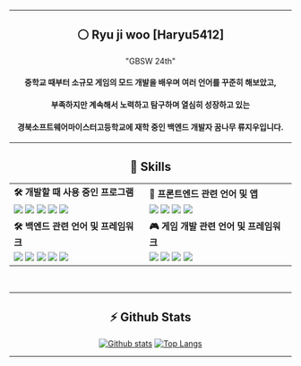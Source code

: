 <meta name="viewport" content="width=device-width, initial-scale=1.0, minimum-scale=1.0">
<div align="center">

---

## ⚪ Ryu ji woo [Haryu5412]

"GBSW 24th"
#### 중학교 때부터 소규모 게임의 모드 개발을 배우며 여러 언어를 꾸준히 해보았고,
#### 부족하지만 계속해서 노력하고 탐구하며 열심히 성장하고 있는
#### 경북소프트웨어마이스터고등학교에 재학 중인 백엔드 개발자 꿈나무 류지우입니다.

---

## 🧠 Skills

<table>
  <tr>
    <td><strong>🛠️ 개발할 때 사용 중인 프로그램</strong></td>
    <td><strong>🎨 프론트엔드 관련 언어 및 앱</strong></td>
  </tr>
  <tr>
    <td>
      <img src="https://skillicons.dev/icons?i=vscode" />
      <img src="https://skillicons.dev/icons?i=visualstudio" />
      <img src="https://skillicons.dev/icons?i=idea" />
      <img src="https://skillicons.dev/icons?i=github" />
      <img src="https://skillicons.dev/icons?i=git" />
    </td>
    <td>
      <img src="https://skillicons.dev/icons?i=html" />
      <img src="https://skillicons.dev/icons?i=js" />
      <img src="https://skillicons.dev/icons?i=css" />
      <img src="https://skillicons.dev/icons?i=figma" />
    </td>
  </tr>
  <tr>
    <td><strong>🛠️ 백엔드 관련 언어 및 프레임워크</strong></td>
    <td><strong>🎮 게임 개발 관련 언어 및 프레임워크</strong></td>
  </tr>
  <tr>
    <td>
      <img src="https://skillicons.dev/icons?i=spring" />
      <img src="https://skillicons.dev/icons?i=java" />
      <img src="https://skillicons.dev/icons?i=py" />
      <img src="https://skillicons.dev/icons?i=flask" />
      <img src="https://skillicons.dev/icons?i=fastapi" />
    </td>
    <td>
      <img src="https://skillicons.dev/icons?i=haxe" />
      <img src="https://skillicons.dev/icons?i=haxeflixel" />
      <img src="https://skillicons.dev/icons?i=cpp" />
      <img src="https://skillicons.dev/icons?i=lua" />
    </td>
  </tr>
</table>

<br/>

---

## ⚡ Github Stats

<a href="#">![Github stats](https://github-readme-stats.vercel.app/api?username=haryu5412dev&theme=blueberry&count_private=true&hide_border=true&line_height=20)</a>
<a href="#">![Top Langs](https://github-readme-stats.vercel.app/api/top-langs/?username=haryu5412dev&layout=compact&theme=blueberry&count_private=true&hide_border=true)</a>

---
